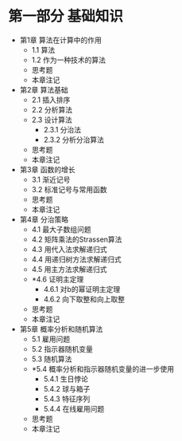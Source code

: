 # 第一部分 基础知识

- 第1章 算法在计算中的作用
  - 1.1 算法
  - 1.2 作为一种技术的算法
  - 思考题
  - 本章注记
- 第2章 算法基础
  - 2.1 插入排序
  - 2.2 分析算法
  - 2.3 设计算法
    - 2.3.1 分治法
    - 2.3.2 分析分治算法
  - 思考题
  - 本章注记
- 第3章 函数的增长
  - 3.1 渐近记号
  - 3.2 标准记号与常用函数
  - 思考题
  - 本章注记
- 第4章 分治策略
  - 4.1 最大子数组问题
  - 4.2 矩阵乘法的Strassen算法
  - 4.3 用代入法求解递归式
  - 4.4 用递归树方法求解递归式
  - 4.5 用主方法求解递归式
  - *4.6 证明主定理
    - 4.6.1 对b的幂证明主定理
    - 4.6.2 向下取整和向上取整
  - 思考题
  - 本章注记
- 第5章 概率分析和随机算法
  - 5.1 雇用问题 
  - 5.2 指示器随机变量
  - 5.3 随机算法
  - *5.4 概率分析和指示器随机变量的进一步使用
    - 5.4.1 生日悖论
    - 5.4.2 球与箱子
    - 5.4.3 特征序列
    - 5.4.4 在线雇用问题
  - 思考题
  - 本章注记

